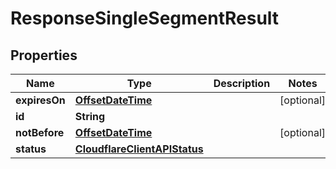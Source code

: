 # ResponseSingleSegmentResult

## Properties
Name | Type | Description | Notes
------------ | ------------- | ------------- | -------------
**expiresOn** | [**OffsetDateTime**](OffsetDateTime.md) |  |  [optional]
**id** | **String** |  | 
**notBefore** | [**OffsetDateTime**](OffsetDateTime.md) |  |  [optional]
**status** | [**CloudflareClientAPIStatus**](CloudflareClientAPIStatus.md) |  | 

